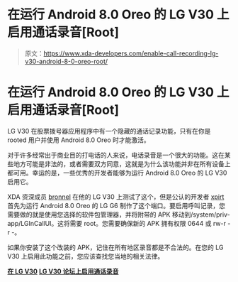 # 在运行 Android 8.0 Oreo 的 LG V30 上启用通话录音[Root]

> 原文：<https://www.xda-developers.com/enable-call-recording-lg-v30-android-8-0-oreo-root/>

# 在运行 Android 8.0 Oreo 的 LG V30 上启用通话录音[Root]

LG V30 在股票拨号器应用程序中有一个隐藏的通话记录功能，只有在你是 rooted 用户并使用 Android 8.0 Oreo 时才能激活。

对于许多经常出于商业目的打电话的人来说，电话录音是一个很大的功能。这在某些地方可能是非法的，或者需要双方同意，这就是为什么该功能并非在所有设备上都可用。幸运的是，一些优秀的开发者能够为运行 Android 8.0 Oreo 的 LG V30 启用它。

XDA 资深成员 [bronnel](https://forum.xda-developers.com/member.php?u=7076446) 在他的 LG V30 上测试了这个，但是公认的开发者 [xpirt](https://forum.xda-developers.com/member.php?u=5132229) 首先为运行 Android 8.0 Oreo 的 LG G6 制作了这个端口。要启用呼叫记录，您需要做的就是使用您选择的软件包管理器，并将附带的 APK 移动到/system/priv-app/LGInCallUI。这将需要 root。您需要确保新的 APK 拥有权限 0644 或 rw-r - r -。

如果你安装了这个改装的 APK，记住在所有地区录音都是不合法的。在您的 LG V30 上启用此功能之前，您应该查找您当地的相关法律。

[**在 LG V30**](https://forum.xda-developers.com/lg-v30/themes/enable-native-call-recording-lg-v30-t3869260) [**LG V30 论坛上启用通话录音**](https://forum.xda-developers.com/lg-v30)